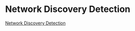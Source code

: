 # Network Discovery Detection

[Network Discovery Detection](https://tryhackme.com/room/networkdiscoverydetection)


